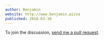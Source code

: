 ```yaml
---
author: Benjamin
website: http://www.benjamin.pizza
published: 2018-03-10
---
```


To join the discussion, <a href="https://github.com/benjamin-hodgson/benjamin-hodgson.github.io/blob/develop/comments/2018-03-10-Eighty/example.md">send me a pull request</a>.


